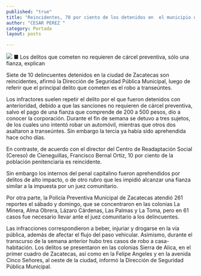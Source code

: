 ```yaml
---
published: "true"
title: "Reincidentes, 70 por ciento de los detenidos en  el municipio de Zacatecas: Policía Preventiva"
author: "CESAR PEREZ "
category: Portada
layout: posts

---
```


![](http://i.imgur.com/3PCMCVmm.jpg)
■ Los delitos que cometen no requieren de cárcel preventiva, sólo una fianza, explican

Siete de 10 delincuentes detenidos en la ciudad de Zacatecas son reincidentes, afirmó la Dirección de Seguridad Pública Municipal, luego de referir que el principal delito que cometen es el robo a transeúntes.

Los infractores suelen repetir el delito por el que fueron detenidos con anterioridad, debido a que las sanciones no requieren de cárcel preventiva, salvo el pago de una fianza que comprende de 200 a 500 pesos, dio a conocer la corporación. 
Durante el fin de semana se detuvo a tres sujetos, de los cuales uno intentó robar un automóvil, mientras que otros dos asaltaron a transeúntes. Sin embargo la tercia ya había sido aprehendida hace ocho días.

En contraste, de acuerdo con el director del Centro de Readaptación Social (Cereso) de Cieneguillas, Francisco Bernal Ortiz, 10 por ciento de la población penitenciaria es reincidente.

Sin embargo los internos del penal capitalino fueron aprehendidos por delitos de alto impacto, o de otro rubro que les impidió alcanzar una fianza similar a la impuesta por un juez comunitario.

Por otra parte, la Policía Preventiva Municipal de Zacatecas atendió 261 reportes el sábado y domingo, que se concentraron en las colonias La Minera, Alma Obrera, Lázaro Cárdenas, Las Palmas y La Toma, pero en 61 casos fue necesario llevar ante el juez comunitario a los delincuentes.

Las infracciones correspondieron a beber, injuriar y drogarse en la vía pública, además de afectar el flujo del paso vehicular. Asimismo, durante el transcurso de la semana anterior hubo tres casos de robo a casa-habitación.
Los delitos se presentaron en las colonias Sierra de Alica, en el primer cuadro de Zacatecas, así como en la Felipe Angeles y en la avenida Cinco Señores, al oeste de la ciudad, informó la Dirección de Seguridad Pública Municipal.
